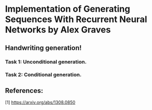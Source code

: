 # Implementation of Generating Sequences With Recurrent Neural Networks by Alex Graves
 
## Handwriting generation!

### Task 1: Unconditional generation.

### Task 2: Conditional generation.


## References:
 [1] https://arxiv.org/abs/1308.0850
